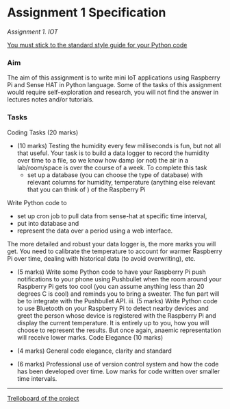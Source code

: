 # Assignment 1 Specification
_Assignment 1. IOT_
 
[You must stick to the standard style guide for your Python code](https://www.python.org/dev/peps/pep-0008/)
 
### Aim
 
The aim of this assignment is to write mini IoT applications using Raspberry Pi and Sense HAT in
Python language.
Some of the tasks of this assignment would require self-exploration and research, you will not find
the answer in lectures notes and/or tutorials.
 
### Tasks
Coding Tasks (20 marks)
 
 
- (10 marks) Testing the humidity every few milliseconds is fun, but not all that useful. Your
task is to build a data logger to record the humidity over time to a file, so we know how
damp (or not) the air in a lab/room/space is over the course of a week. To complete this task
  - set up a database (you can choose the type of database) with relevant columns for
humidity, temperature (anything else relevant that you can think of ) of the Raspberry Pi
 
Write Python code to
  - set up cron job to pull data from sense-hat at specific time interval,
  - put into database and
  - represent the data over a period using a web interface.
 
 
The more detailed and robust your data logger is, the more marks you will get. You need to
calibrate the temperature to account for warmer Raspberry Pi over time, dealing with
historical data (to avoid overwriting), etc.
 
- (5 marks) Write some Python code to have your Raspberry Pi push notifications to your
phone using Pushbullet when the room around your Raspberry Pi gets too cool (you can
assume anything less than 20 degrees C is cool) and reminds you to bring a sweater. The
fun part will be to integrate with the Pushbullet API.
iii. (5 marks) Write Python code to use Bluetooth on your Raspberry Pi to detect nearby devices
and greet the person whose device is registered with the Raspberry Pi and display the
current temperature. It is entirely up to you, how you will choose to represent the results.
But once again, anaemic representation will receive lower marks.
Code Elegance (10 marks)
 
- (4 marks) General code elegance, clarity and standard
 
- (6 marks) Professional use of version control system and how the code has been developed
over time. Low marks for code written over smaller time intervals.

------
[Trelloboard of the project](https://trello.com/b/k88JmZXD/assignment-1-piot )
